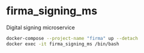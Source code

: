 # firma_signing_ms
Digital signing microservice

```bash
docker-compose --project-name "firma" up --detach
docker exec -it firma_signing_ms /bin/bash
```